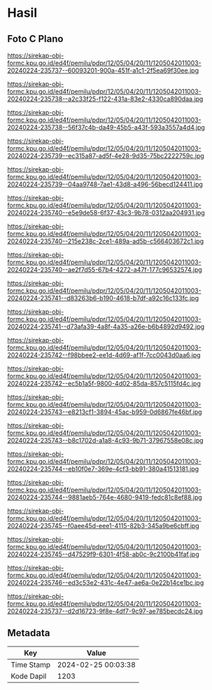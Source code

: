 # Hasil

## Foto C Plano

https://sirekap-obj-formc.kpu.go.id/ed4f/pemilu/pdpr/12/05/04/20/11/1205042011003-20240224-235737--60093201-900a-451f-a1c1-2f5ea69f30ee.jpg

https://sirekap-obj-formc.kpu.go.id/ed4f/pemilu/pdpr/12/05/04/20/11/1205042011003-20240224-235738--a2c33f25-f122-431a-83e2-4330ca890daa.jpg

https://sirekap-obj-formc.kpu.go.id/ed4f/pemilu/pdpr/12/05/04/20/11/1205042011003-20240224-235738--56f37c4b-da49-45b5-a43f-593a3557a4d4.jpg

https://sirekap-obj-formc.kpu.go.id/ed4f/pemilu/pdpr/12/05/04/20/11/1205042011003-20240224-235739--ec315a87-ad5f-4e28-9d35-75bc2222759c.jpg

https://sirekap-obj-formc.kpu.go.id/ed4f/pemilu/pdpr/12/05/04/20/11/1205042011003-20240224-235739--04aa9748-7ae1-43d8-a496-56becd124411.jpg

https://sirekap-obj-formc.kpu.go.id/ed4f/pemilu/pdpr/12/05/04/20/11/1205042011003-20240224-235740--e5e9de58-6f37-43c3-9b78-0312aa204931.jpg

https://sirekap-obj-formc.kpu.go.id/ed4f/pemilu/pdpr/12/05/04/20/11/1205042011003-20240224-235740--215e238c-2ce1-489a-ad5b-c566403672c1.jpg

https://sirekap-obj-formc.kpu.go.id/ed4f/pemilu/pdpr/12/05/04/20/11/1205042011003-20240224-235740--ae2f7d55-67b4-4272-a47f-177c96532574.jpg

https://sirekap-obj-formc.kpu.go.id/ed4f/pemilu/pdpr/12/05/04/20/11/1205042011003-20240224-235741--d83263b6-b190-4618-b7df-a92c16c133fc.jpg

https://sirekap-obj-formc.kpu.go.id/ed4f/pemilu/pdpr/12/05/04/20/11/1205042011003-20240224-235741--d73afa39-4a8f-4a35-a26e-b6b4892d9492.jpg

https://sirekap-obj-formc.kpu.go.id/ed4f/pemilu/pdpr/12/05/04/20/11/1205042011003-20240224-235742--f98bbee2-ee1d-4d69-af1f-7cc0043d0aa6.jpg

https://sirekap-obj-formc.kpu.go.id/ed4f/pemilu/pdpr/12/05/04/20/11/1205042011003-20240224-235742--ec5b1a5f-9800-4d02-85da-857c5115fd4c.jpg

https://sirekap-obj-formc.kpu.go.id/ed4f/pemilu/pdpr/12/05/04/20/11/1205042011003-20240224-235743--e8213cf1-3894-45ac-b959-0d6867fe46bf.jpg

https://sirekap-obj-formc.kpu.go.id/ed4f/pemilu/pdpr/12/05/04/20/11/1205042011003-20240224-235743--b8c1702d-a1a8-4c93-9b71-37967558e08c.jpg

https://sirekap-obj-formc.kpu.go.id/ed4f/pemilu/pdpr/12/05/04/20/11/1205042011003-20240224-235744--eb10f0e7-369e-4cf3-bb91-380a41513181.jpg

https://sirekap-obj-formc.kpu.go.id/ed4f/pemilu/pdpr/12/05/04/20/11/1205042011003-20240224-235744--9881aeb5-764e-4680-9419-fedc81c8ef88.jpg

https://sirekap-obj-formc.kpu.go.id/ed4f/pemilu/pdpr/12/05/04/20/11/1205042011003-20240224-235745--f0aee45d-eee1-4115-82b3-345a9be6cbff.jpg

https://sirekap-obj-formc.kpu.go.id/ed4f/pemilu/pdpr/12/05/04/20/11/1205042011003-20240224-235745--d47529f9-6301-4f58-ab0c-9c2100b41faf.jpg

https://sirekap-obj-formc.kpu.go.id/ed4f/pemilu/pdpr/12/05/04/20/11/1205042011003-20240224-235746--ed3c53e2-431c-4e47-ae6a-0e22b14ce1bc.jpg

https://sirekap-obj-formc.kpu.go.id/ed4f/pemilu/pdpr/12/05/04/20/11/1205042011003-20240224-235737--d2d16723-9f8e-4df7-9c97-ae785becdc24.jpg


## Metadata

| Key        | Value               |
| ---------- | ------------------- |
| Time Stamp | 2024-02-25 00:03:38 |
| Kode Dapil | 1203                |



